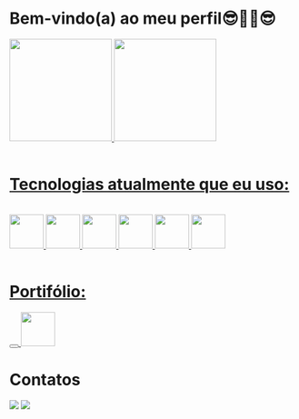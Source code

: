    


<strong><h1>Bem-vindo(a) ao meu perfil😎🤜🤛😎</h1></strong>

 <div>
   <a href="https://github.com/FerreiraDev22">
   <img height="180em" src="https://github-readme-stats.vercel.app/api?username=FerreiraDev22&show_icons=true&theme=dark&include_all_commits=true&count_private=true"/>
   <img height="180em" src="https://github-readme-stats.vercel.app/api/top-langs/?username=FerreiraDev22&layout=compact&langs_count=6&theme=dark"/>

</div>
 <br>

 <strong><h1> Tecnologias atualmente que eu uso:</h1></strong>

 <br>

<div>
   <img src="https://cdn.jsdelivr.net/gh/devicons/devicon/icons/html5/html5-original-wordmark.svg" width="60"/>
   <img src="https://cdn.jsdelivr.net/gh/devicons/devicon/icons/css3/css3-original-wordmark.svg" width="60"/>  
   <img src="https://cdn.jsdelivr.net/gh/devicons/devicon/icons/javascript/javascript-original.svg" width="60"/>       
   <img src="https://cdn.jsdelivr.net/gh/devicons/devicon/icons/java/java-original-wordmark.svg" width="60"/>  
   <img src="https://cdn.jsdelivr.net/gh/devicons/devicon/icons/git/git-original.svg" width="60"/>
   <img src="https://cdn.jsdelivr.net/gh/devicons/devicon/icons/typescript/typescript-original.svg" width="60"/>
          
          
 </div>
 
 <br>
 
  <strong><h1> Portifólio:</h1></strong>
  
 <button><a href="https://portifolio-29f05.web.app/" target="_blank"></button>
 <img src="https://www.imagemhost.com.br/images/2023/01/11/logo.th.png" height="60" target="_blank"></a>
 
 
 
 <strong> <h1> Contatos </h1> </strong>
 
<div>
  
<a href="https://www.linkedin.com/in/johnnyferreira22" target="_blank">
 <img src="https://img.shields.io/badge/LinkedIn-0077B5?style=for-the-badge&logo=linkedin&logoColor=white" target="_blank"></a>
<a href = "mailto:johnny.tyf2020@gmail.com" target="_blank">
 <img src="https://img.shields.io/badge/Gmail-D14836?style=for-the-badge&logo=gmail&logoColor=white" target="_blank"></a>
</div>








 
